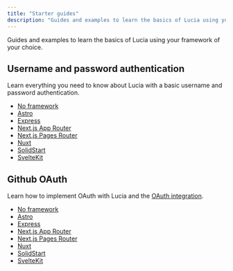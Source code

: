 ```yaml
---
title: "Starter guides"
description: "Guides and examples to learn the basics of Lucia using your framework of your choice."
---
```


Guides and examples to learn the basics of Lucia using your framework of your choice.

## Username and password authentication

Learn everything you need to know about Lucia with a basic username and password authentication.

- [No framework](/guidebook/sign-in-with-username-and-password)
- [Astro](/guidebook/sign-in-with-username-and-password/astro)
- [Express](/guidebook/sign-in-with-username-and-password/express)
- [Next.js App Router](/guidebook/sign-in-with-username-and-password/nextjs-app)
- [Next.js Pages Router](/guidebook/sign-in-with-username-and-password/nextjs-pages)
- [Nuxt](/guidebook/sign-in-with-username-and-password/nuxt)
- [SolidStart](/guidebook/sign-in-with-username-and-password/solidstart)
- [SvelteKit](/guidebook/sign-in-with-username-and-password/sveltekit)

## Github OAuth

Learn how to implement OAuth with Lucia and the [OAuth integration](/oauth).

- [No framework](/guidebook/github-oauth)
- [Astro](/guidebook/github-oauth/astro)
- [Express](/guidebook/github-oauth/express)
- [Next.js App Router](/guidebook/github-oauth/nextjs-app)
- [Next.js Pages Router](/guidebook/github-oauth/nextjs-pages)
- [Nuxt](/guidebook/github-oauth/nuxt)
- [SolidStart](/guidebook/github-oauth/solidstart)
- [SvelteKit](/guidebook/github-oauth/sveltekit)
